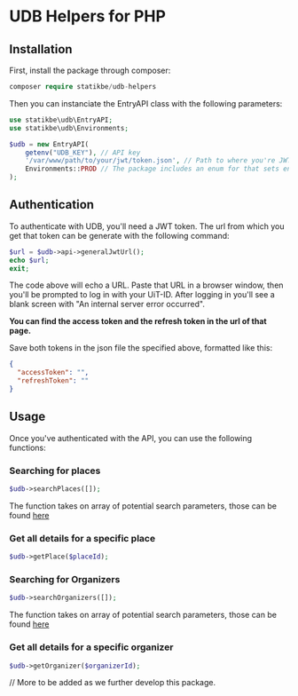 # UDB Helpers for PHP


## Installation

First, install the package through composer:

````php
composer require statikbe/udb-helpers
````

Then you can instanciate the EntryAPI class with the following parameters:

`````php
use statikbe\udb\EntryAPI;
use statikbe\udb\Environments;

$udb = new EntryAPI(
    getenv("UDB_KEY"), // API key
    '/var/www/path/to/your/jwt/token.json', // Path to where you're JWT token will be stored
    Environments::PROD // The package includes an enum for that sets endpoints based in environment
);

`````


## Authentication

To authenticate with UDB, you'll need a JWT token. The url from which you get that token can be generate with the following command:

````php
$url = $udb->api->generalJwtUrl();
echo $url; 
exit;
````

The code above will echo a URL. Paste that URL in a browser window, then you'll be prompted to log in with your UiT-ID.
After logging in you'll see a blank screen with "An internal server error occurred". 

**You can find the access token and the refresh token in the url of that page.**

Save both tokens in the json file the specified above, formatted like this:

````json
{
  "accessToken": "",
  "refreshToken": ""
}
````

## Usage

Once you've authenticated with the API, you can use the following functions:


### Searching for places
````php
$udb->searchPlaces([]);
````
The function takes on array of potential search parameters, those can be found [here](https://docs.publiq.be/docs/uitdatabank/search-api/reference/operations/list-places)


### Get all details for a specific place
````php
$udb->getPlace($placeId);
````

### Searching for Organizers
````php
$udb->searchOrganizers([]);
````
The function takes on array of potential search parameters, those can be found [here](https://docs.publiq.be/docs/uitdatabank/search-api/reference/operations/list-organizers)


### Get all details for a specific organizer
````php
$udb->getOrganizer($organizerId);
````


// More to be added as we further develop this package.
